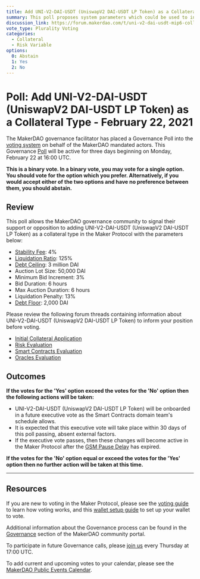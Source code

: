 ```yaml
---
title: Add UNI-V2-DAI-USDT (UniswapV2 DAI-USDT LP Token) as a Collateral Type - February 22, 2021
summary: This poll proposes system parameters which could be used to initialize UNI-V2-DAI-USDT (UniswapV2 DAI-USDT LP Token) as a new collateral type.
discussion_link: https://forum.makerdao.com/t/uni-v2-dai-usdt-mip6-collateral-onboarding-application/5865
vote_type: Plurality Voting
categories:
  - Collateral
  - Risk Variable
options:
  0: Abstain
  1: Yes
  2: No
---
```


# Poll: Add UNI-V2-DAI-USDT (UniswapV2 DAI-USDT LP Token) as a Collateral Type - February 22, 2021

The MakerDAO governance facilitator has placed a Governance Poll into the [voting system](https://vote.makerdao.com/polling) on behalf of the MakerDAO mandated actors. This Governance [Poll](https://community-development.makerdao.com/en/learn/governance/on-chain-gov) will be active for three days beginning on Monday, February 22 at 16:00 UTC.

**This is a binary vote. In a binary vote, you may vote for a single option. You should vote for the option which you prefer. Alternatively, if you would accept either of the two options and have no preference between them, you should abstain.**

## Review

This poll allows the MakerDAO governance community to signal their support or opposition to adding UNI-V2-DAI-USDT (UniswapV2 DAI-USDT LP Token) as a collateral type in the Maker Protocol with the parameters below:

- [Stability Fee](https://community-development.makerdao.com/en/learn/governance/param-stability-fee): 4%
- [Liquidation Ratio](https://community-development.makerdao.com/en/learn/governance/param-liquidation-ratio): 125%
- [Debt Ceiling](https://community-development.makerdao.com/en/learn/governance/param-debt-ceiling): 3 million DAI
- Auction Lot Size: 50,000 DAI
- Minimum Bid Increment: 3%
- Bid Duration: 6 hours
- Max Auction Duration: 6 hours
- Liquidation Penalty: 13%
- [Debt Floor](https://community-development.makerdao.com/en/learn/governance/param-debt-floor): 2,000 DAI

Please review the following forum threads containing information about UNI-V2-DAI-USDT (UniswapV2 DAI-USDT LP Token) to inform your position before voting.

- [Initial Collateral Application](https://forum.makerdao.com/t/uni-v2-dai-usdt-mip6-collateral-onboarding-application/5865)
- [Risk Evaluation](https://forum.makerdao.com/t/uni-v2-dai-usdt-collateral-onboarding-risk-evaluation/6659)
- [Smart Contracts Evaluation](https://forum.makerdao.com/t/uni-v2-dai-usdt-erc20-token-smart-contract-technical-assessment/6624)
- [Oracles Evaluation](https://forum.makerdao.com/t/uni-v2-dai-usdt-collateral-onboarding-oracle-assessments-mip10c3-sp28/6674)

## Outcomes

**If the votes for the 'Yes' option exceed the votes for the 'No' option then the following actions will be taken:**

- UNI-V2-DAI-USDT (UniswapV2 DAI-USDT LP Token) will be onboarded in a future executive vote as the Smart Contracts domain team's schedule allows.
- It is expected that this executive vote will take place within 30 days of this poll passing, absent external factors.
- If the executive vote passes, then these changes will become active in the Maker Protocol after the [GSM Pause Delay](https://community-development.makerdao.com/en/learn/governance/param-gsm-pause-delay) has expired.

**If the votes for the 'No' option equal or exceed the votes for the 'Yes' option then no further action will be taken at this time.**

---

## Resources

If you are new to voting in the Maker Protocol, please see the [voting guide](https://community-development.makerdao.com/en/learn/governance/how-voting-works/) to learn how voting works, and this [wallet setup guide](https://community-development.makerdao.com/en/learn/governance/voting-setup/) to set up your wallet to vote.

Additional information about the Governance process can be found in the [Governance](https://community-development.makerdao.com/en/learn/governance) section of the MakerDAO community portal.

To participate in future Governance calls, please [join us](https://github.com/makerdao/community/tree/master/governance/governance-and-risk-meetings) every Thursday at 17:00 UTC.

To add current and upcoming votes to your calendar, please see the [MakerDAO Public Events Calendar](https://calendar.google.com/calendar/embed?src=makerdao.com_3efhm2ghipksegl009ktniomdk%40group.calendar.google.com&ctz=UTC&mode=week&showCalendars=0&showPrint=0).
